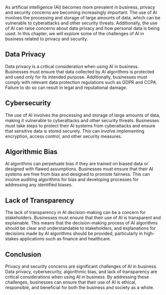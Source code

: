 
As artificial intelligence (AI) becomes more prevalent in business, privacy and security concerns are becoming increasingly important. The use of AI involves the processing and storage of large amounts of data, which can be vulnerable to cyberattacks and other security threats. Additionally, the use of AI can raise concerns about data privacy and how personal data is being used. In this chapter, we will explore some of the challenges of AI in business related to privacy and security.

Data Privacy
------------

Data privacy is a critical consideration when using AI in business. Businesses must ensure that data collected by AI algorithms is protected and used only for its intended purpose. Additionally, businesses must comply with relevant data protection regulations such as GDPR and CCPA. Failure to do so can result in legal and reputational damage.

Cybersecurity
-------------

The use of AI involves the processing and storage of large amounts of data, making it vulnerable to cyberattacks and other security threats. Businesses must take steps to protect their AI systems from cyberattacks and ensure that sensitive data is stored securely. This can involve implementing encryption, access control, and other security measures.

Algorithmic Bias
----------------

AI algorithms can perpetuate bias if they are trained on biased data or designed with flawed assumptions. Businesses must ensure that their AI systems are free from bias and designed to promote fairness. This can involve auditing algorithms for bias and developing processes for addressing any identified biases.

Lack of Transparency
--------------------

The lack of transparency in AI decision-making can be a concern for stakeholders. Businesses must ensure that their use of AI is transparent and explainable. This means that the decision-making process of AI algorithms should be clear and understandable to stakeholders, and explanations for decisions made by AI algorithms should be provided, particularly in high-stakes applications such as finance and healthcare.

Conclusion
----------

Privacy and security concerns are significant challenges of AI in business. Data privacy, cybersecurity, algorithmic bias, and lack of transparency are critical considerations when using AI in business. By addressing these challenges, businesses can ensure that their use of AI is ethical, responsible, and beneficial for both the business and society as a whole.
